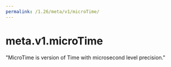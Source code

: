 ```yaml
---
permalink: /1.26/meta/v1/microTime/
---
```


# meta.v1.microTime

"MicroTime is version of Time with microsecond level precision."